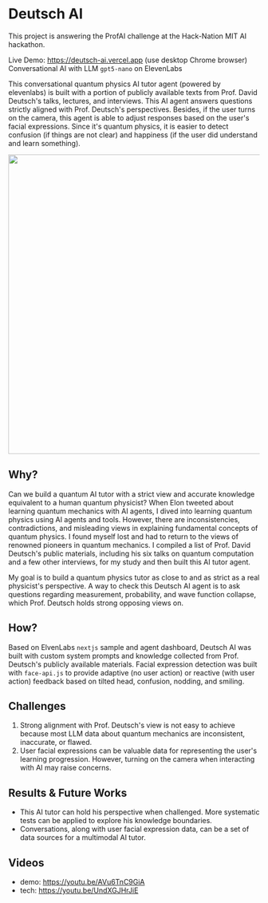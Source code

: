 # Deutsch AI
This project is answering the ProfAI challenge at the Hack-Nation MIT AI hackathon.

Live Demo: https://deutsch-ai.vercel.app (use desktop Chrome browser)
Conversational AI with LLM `gpt5-nano` on ElevenLabs

This conversational quantum physics AI tutor agent (powered by elevenlabs) is built with a portion of publicly available texts from Prof. David Deutsch's talks, lectures, and interviews. This AI agent answers questions strictly aligned with Prof. Deutsch's perspectives. Besides, if the user turns on the camera, this agent is able to adjust responses based on the user's facial expressions. Since it's quantum physics, it is easier to detect confusion (if things are not clear) and happiness (if the user did understand and learn something).

<img width="600" src="https://github.com/user-attachments/assets/464088d0-73cb-4bdb-93fc-5a05ccc06f83" />

## Why?
Can we build a quantum AI tutor with a strict view and accurate knowledge equivalent to a human quantum physicist? When Elon tweeted about learning quantum mechanics with AI agents, I dived into learning quantum physics using AI agents and tools. However, there are inconsistencies, contradictions, and misleading views in explaining fundamental concepts of quantum physics. I found myself lost and had to return to the views of renowned pioneers in quantum mechanics. I compiled a list of Prof. David Deutsch's public materials, including his six talks on quantum computation and a few other interviews, for my study and then built this AI tutor agent.

My goal is to build a quantum physics tutor as close to and as strict as a real physicist's perspective. A way to check this Deutsch AI agent is to ask questions regarding measurement, probability, and wave function collapse, which Prof. Deutsch holds strong opposing views on.

## How?
Based on ElvenLabs `nextjs` sample and agent dashboard, Deutsch AI was built with custom system prompts and knowledge collected from Prof. Deutsch's publicly available materials. Facial expression detection was built with `face-api.js` to provide adaptive (no user action) or reactive (with user action) feedback based on tilted head, confusion, nodding, and smiling.

## Challenges
1. Strong alignment with Prof. Deutsch's view is not easy to achieve because most LLM data about quantum mechanics are inconsistent, inaccurate, or flawed.
2. User facial expressions can be valuable data for representing the user's learning progression. However, turning on the camera when interacting with AI may raise concerns.

## Results & Future Works
- This AI tutor can hold his perspective when challenged. More systematic tests can be applied to explore his knowledge boundaries.
- Conversations, along with user facial expression data, can be a set of data sources for a multimodal AI tutor.

## Videos
- demo: https://youtu.be/AVu6TnC9GiA
- tech: https://youtu.be/UndXGJHrJiE